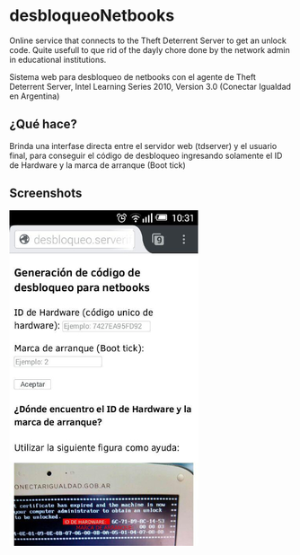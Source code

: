 # desbloqueoNetbooks
Online service that connects to the Theft Deterrent Server to get an unlock code. Quite usefull to que rid of the dayly chore done by the network admin in educational institutions. 

Sistema web para desbloqueo de netbooks con el agente de Theft Deterrent Server, Intel Learning Series 2010, Version 3.0 (Conectar Igualdad en Argentina)

##   ¿Qué hace?
Brinda una interfase directa entre el servidor web (tdserver) y el usuario final, para conseguir el código de desbloqueo ingresando solamente el ID de Hardware y la marca de arranque (Boot tick)

## Screenshots
![Image unblock System](https://github.com/3ll34ndr0/desbloqueoNetbooks/blob/master/docs/desbloqueoScreenshot.jpg?raw=true)
